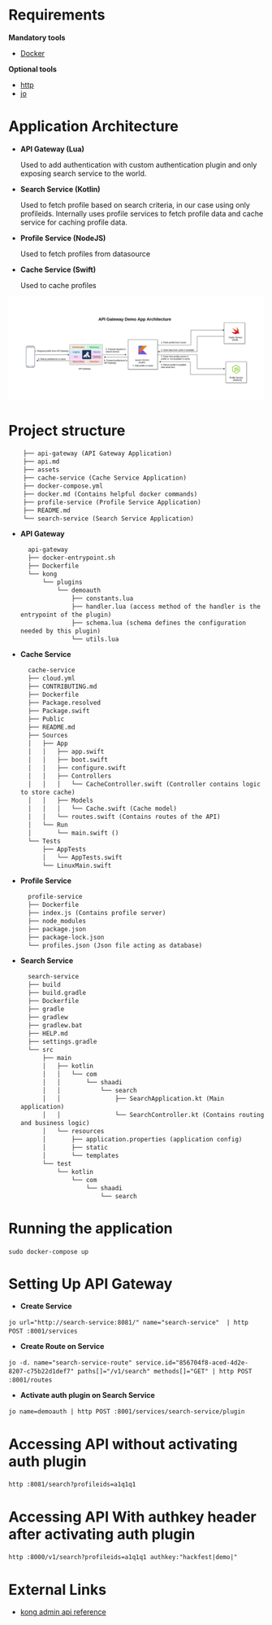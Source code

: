 # Requirements

**Mandatory tools**

*  [Docker](https://docs.docker.com/install/linux/docker-ce/ubuntu/)


**Optional tools**

* [http](https://httpie.org/)
* [jo](https://github.com/jpmens/jo)

# Application Architecture
    
- **API Gateway (Lua)**

    Used to add authentication with custom authentication plugin and only exposing search service to the world.
    
- **Search Service (Kotlin)**

    Used to fetch profile based on search criteria, in our case using only profileids. Internally uses profile services to fetch profile data and cache service for caching profile data.
    
- **Profile Service (NodeJS)**

    Used to fetch profiles from datasource
    
- **Cache Service (Swift)**

    Used to cache profiles
    
![](assets/api-gatewa-demo-app-architecture-final.jpg)

# Project structure

        ├── api-gateway (API Gateway Application)
        ├── api.md
        ├── assets
        ├── cache-service (Cache Service Application)
        ├── docker-compose.yml
        ├── docker.md (Contains helpful docker commands)
        ├── profile-service (Profile Service Application)
        ├── README.md
        └── search-service (Search Service Application)

* **API Gateway**

        api-gateway
        ├── docker-entrypoint.sh
        ├── Dockerfile
        └── kong
            └── plugins
                └── demoauth
                    ├── constants.lua
                    ├── handler.lua (access method of the handler is the entrypoint of the plugin)
                    ├── schema.lua (schema defines the configuration needed by this plugin)
                    └── utils.lua
            
* **Cache Service**

        cache-service
        ├── cloud.yml
        ├── CONTRIBUTING.md
        ├── Dockerfile
        ├── Package.resolved
        ├── Package.swift
        ├── Public
        ├── README.md
        ├── Sources
        │   ├── App
        │   │   ├── app.swift
        │   │   ├── boot.swift
        │   │   ├── configure.swift
        │   │   ├── Controllers
        │   │   │   └── CacheController.swift (Controller contains logic to store cache)
        │   │   ├── Models
        │   │   │   └── Cache.swift (Cache model)
        │   │   └── routes.swift (Contains routes of the API)
        │   └── Run
        │       └── main.swift ()
        └── Tests
            ├── AppTests
            │   └── AppTests.swift
            └── LinuxMain.swift


* **Profile Service**

        profile-service
        ├── Dockerfile
        ├── index.js (Contains profile server)
        ├── node_modules
        ├── package.json
        ├── package-lock.json
        └── profiles.json (Json file acting as database)

* **Search Service**

        search-service
        ├── build
        ├── build.gradle
        ├── Dockerfile
        ├── gradle
        ├── gradlew
        ├── gradlew.bat
        ├── HELP.md
        ├── settings.gradle
        └── src
            ├── main
            │   ├── kotlin
            │   │   └── com
            │   │       └── shaadi
            │   │           └── search
            │   │               ├── SearchApplication.kt (Main application)
            │   │               └── SearchController.kt (Contains routing and business logic)
            │   └── resources
            │       ├── application.properties (application config)
            │       ├── static
            │       └── templates
            └── test
                └── kotlin
                    └── com
                        └── shaadi
                            └── search

# Running the application

``sudo docker-compose up``
    
# Setting Up API Gateway

* **Create Service**

``jo url="http://search-service:8081/" name="search-service"  | http POST :8001/services``

* **Create Route on Service**

``jo -d. name="search-service-route" service.id="856704f8-aced-4d2e-8207-c75b22d1def7" paths[]="/v1/search" methods[]="GET" | http POST :8001/routes``
    
* **Activate auth plugin on Search Service**

``jo name=demoauth | http POST :8001/services/search-service/plugin``
    
# Accessing API without activating auth plugin

``http :8081/search?profileids=a1q1q1``

# Accessing API With authkey header after activating auth plugin

``http :8000/v1/search?profileids=a1q1q1 authkey:"hackfest|demo|"``

# External Links

* [kong admin api reference](https://docs.konghq.com/1.0.x/admin-api/)

